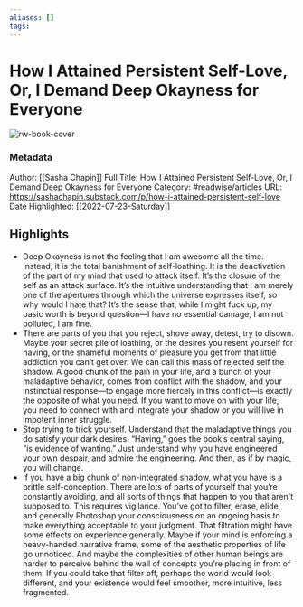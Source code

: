 ```yaml
---
aliases: []
tags:
---
```

# How I Attained Persistent Self-Love, Or, I Demand Deep Okayness for Everyone

![rw-book-cover](https://readwise-assets.s3.amazonaws.com/static/images/article1.be68295a7e40.png)
### Metadata
Author: [[Sasha Chapin]]
Full Title: How I Attained Persistent Self-Love, Or, I Demand Deep Okayness for Everyone
Category: #readwise/articles
URL: https://sashachapin.substack.com/p/how-i-attained-persistent-self-love
Date Highlighted: [[2022-07-23-Saturday]]

## Highlights
- Deep Okayness is not the feeling that I am awesome all the time. Instead, it is the total banishment of self-loathing. It is the deactivation of the part of my mind that used to attack itself. It’s the closure of the self as an attack surface. It’s the intuitive understanding that I am merely one of the apertures through which the universe expresses itself, so why would I hate that? It’s the sense that, while I might fuck up, my basic worth is beyond question—I have no essential damage, I am not polluted, I am fine.
- There are parts of you that you reject, shove away, detest, try to disown. Maybe your secret pile of loathing, or the desires you resent yourself for having, or the shameful moments of pleasure you get from that little addiction you can’t get over. We can call this mass of rejected self the shadow. A good chunk of the pain in your life, and a bunch of your maladaptive behavior, comes from conflict with the shadow, and your instinctual response—to engage more fiercely in this conflict—is exactly the opposite of what you need. If you want to move on with your life, you need to connect with and integrate your shadow or you will live in impotent inner struggle.
- Stop trying to trick yourself. Understand that the maladaptive things you do satisfy your dark desires. “Having,” goes the book’s central saying, “is evidence of wanting.” Just understand why you have engineered your own despair, and admire the engineering. And then, as if by magic, you will change.
- If you have a big chunk of non-integrated shadow, what you have is a brittle self-conception. There are lots of parts of yourself that you’re constantly avoiding, and all sorts of things that happen to you that aren't supposed to. This requires vigilance. You’ve got to filter, erase, elide, and generally Photoshop your consciousness on an ongoing basis to make everything acceptable to your judgment. That filtration might have some effects on experience generally. Maybe if your mind is enforcing a heavy-handed narrative frame, some of the aesthetic properties of life go unnoticed. And maybe the complexities of other human beings are harder to perceive behind the wall of concepts you’re placing in front of them. If you could take that filter off, perhaps the world would look different, and your existence would feel smoother, more intuitive, less fragmented.


